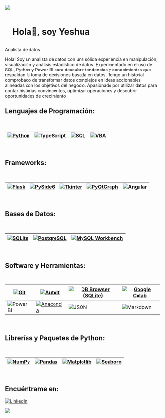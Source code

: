 <!--horizontal divider(gradiant)-->
<img src="https://user-images.githubusercontent.com/73097560/115834477-dbab4500-a447-11eb-908a-139a6edaec5c.gif">
<!--h1 without bottom border-->

<div id="user-content-toc">
  <ul align="left">
    <summary><h1 style="display: inline-block">Hola👋, soy Yeshua</h1></summary>
  </ul>
</div>





Analista de datos

Hola! Soy un analista de datos con una sólida experiencia en manipulación, visualización y análisis estadístico de datos. Experimentado en el uso de SQL, Python y Power BI para descubrir tendencias y conocimientos que respaldan la toma de decisiones basada en datos. Tengo un historial comprobado de transformar datos complejos en ideas accionables alineadas con los objetivos del negocio. Apasionado por utilizar datos para contar historias convincentes, optimizar operaciones y descubrir oportunidades de crecimiento

## Lenguajes de Programación:
<Br>

|[![Python](https://img.shields.io/badge/Python-ffffff?style=for-the-badge&logo=python&logoColor=3776AB)]()|![TypeScript](https://img.shields.io/badge/TypeScript-ffffff?style=for-the-badge&logo=typescript&logoColor=3178C6)|![SQL](https://img.shields.io/badge/SQL-ffffff?style=for-the-badge&logo=sql&logoColor=003366)|![VBA](https://img.shields.io/badge/VBA-ffffff?style=for-the-badge&logo=microsoft-excel&logoColor=217346)|
|---|---|---|---|

<Br>

## Frameworks:
<Br>

|[![Flask](https://img.shields.io/badge/Flask-ffffff?style=for-the-badge&logo=flask&logoColor=000000)]()|[![PySide6](https://img.shields.io/badge/PySide6-ffffff?style=for-the-badge&logo=qt&logoColor=41CD52)](https://wiki.qt.io/Qt_for_Python)|[![Tkinter](https://img.shields.io/badge/Tkinter-ffffff?style=for-the-badge&logo=tkinter&logoColor=FFD700)]()|[![PyQtGraph](https://img.shields.io/badge/PyQtGraph-ffffff?style=for-the-badge&logo=python&logoColor=3776AB)](http://www.pyqtgraph.org/)|![Angular](https://img.shields.io/badge/Angular-ffffff?style=for-the-badge&logo=angular&logoColor=DD0031)|
|---|---|---|---|---|

<Br>

## Bases de Datos:
<Br>

|[![SQLite](https://img.shields.io/badge/SQLite-ffffff?style=for-the-badge&logo=sqlite&logoColor=003B57)]()|[![PostgreSQL](https://img.shields.io/badge/PostgreSQL-ffffff?style=for-the-badge&logo=postgresql&logoColor=336791)]()|[![MySQL Workbench](https://img.shields.io/badge/MySQL_Workbench-ffffff?style=for-the-badge&logo=mysql&logoColor=00758F)]()|
|---|---|---|

<Br>

## Software y Herramientas:
<Br>

|[![Git](https://img.shields.io/badge/Git-ffffff?style=for-the-badge&logo=git&logoColor=F05032)]()|[![AutoIt](https://img.shields.io/badge/AutoIt-ffffff?style=for-the-badge&logo=autoit&logoColor=3776AB)]()|[![DB Browser (SQLite)](https://img.shields.io/badge/DB_Browser_(SQLite)-ffffff?style=for-the-badge&logo=sqlite&logoColor=003B57)](https://github.com/sqlitebrowser/sqlitebrowser)|[![Google Colab](https://img.shields.io/badge/Google_Colab-ffffff?style=for-the-badge&logo=google-colab&logoColor=F9AB00)](https://colab.research.google.com/)|
|---|---|---|---|
|![Power BI](https://img.shields.io/badge/Power_BI-ffffff?style=for-the-badge&logo=power-bi&logoColor=F2C811)|[![Anaconda](https://img.shields.io/badge/Anaconda-ffffff?style=for-the-badge&logo=anaconda&logoColor=44A833)]()|![JSON](https://img.shields.io/badge/JSON-ffffff?style=for-the-badge&logo=json&logoColor=000000)|![Markdown](https://img.shields.io/badge/Markdown-ffffff?style=for-the-badge&logo=markdown&logoColor=000000)|

<Br>

## Librerías y Paquetes de Python:
<Br>

|[![NumPy](https://img.shields.io/badge/NumPy-ffffff?style=for-the-badge&logo=numpy&logoColor=013243)](https://numpy.org/)|[![Pandas](https://img.shields.io/badge/Pandas-ffffff?style=for-the-badge&logo=pandas&logoColor=150458)](https://pandas.pydata.org/)|[![Matplotlib](https://img.shields.io/badge/Matplotlib-ffffff?style=for-the-badge&logo=python&logoColor=3776AB)](https://matplotlib.org/)|[![Seaborn](https://img.shields.io/badge/Seaborn-ffffff?style=for-the-badge&logo=python&logoColor=3776AB)]()
|---|---|---|---|

<Br>

## Encuéntrame en:

[![LinkedIn](https://img.shields.io/badge/LinkedIn-Yeshua_Sanchez-0077B5?style=for-the-badge&logo=linkedin&logoColor=white&labelColor=101010)](https://www.linkedin.com/in/yeshua-s-4294a4229/)



<!--horizontal divider(gradiant)-->
<img src="https://user-images.githubusercontent.com/73097560/115834477-dbab4500-a447-11eb-908a-139a6edaec5c.gif">
<!--h1 without bottom border-->
